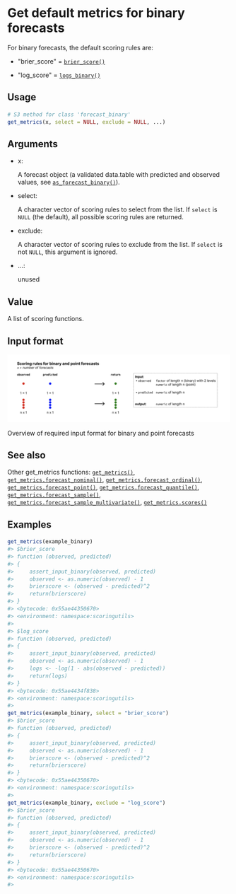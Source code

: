 # Get default metrics for binary forecasts

For binary forecasts, the default scoring rules are:

- "brier_score" =
  [`brier_score()`](https://epiforecasts.io/scoringutils/dev/reference/scoring-functions-binary.md)

- "log_score" =
  [`logs_binary()`](https://epiforecasts.io/scoringutils/dev/reference/scoring-functions-binary.md)

## Usage

``` r
# S3 method for class 'forecast_binary'
get_metrics(x, select = NULL, exclude = NULL, ...)
```

## Arguments

- x:

  A forecast object (a validated data.table with predicted and observed
  values, see
  [`as_forecast_binary()`](https://epiforecasts.io/scoringutils/dev/reference/as_forecast_binary.md)).

- select:

  A character vector of scoring rules to select from the list. If
  `select` is `NULL` (the default), all possible scoring rules are
  returned.

- exclude:

  A character vector of scoring rules to exclude from the list. If
  `select` is not `NULL`, this argument is ignored.

- ...:

  unused

## Value

A list of scoring functions.

## Input format

![](figures/metrics-binary-point.png)

Overview of required input format for binary and point forecasts

## See also

Other get_metrics functions:
[`get_metrics()`](https://epiforecasts.io/scoringutils/dev/reference/get_metrics.md),
[`get_metrics.forecast_nominal()`](https://epiforecasts.io/scoringutils/dev/reference/get_metrics.forecast_nominal.md),
[`get_metrics.forecast_ordinal()`](https://epiforecasts.io/scoringutils/dev/reference/get_metrics.forecast_ordinal.md),
[`get_metrics.forecast_point()`](https://epiforecasts.io/scoringutils/dev/reference/get_metrics.forecast_point.md),
[`get_metrics.forecast_quantile()`](https://epiforecasts.io/scoringutils/dev/reference/get_metrics.forecast_quantile.md),
[`get_metrics.forecast_sample()`](https://epiforecasts.io/scoringutils/dev/reference/get_metrics.forecast_sample.md),
[`get_metrics.forecast_sample_multivariate()`](https://epiforecasts.io/scoringutils/dev/reference/get_metrics.forecast_sample_multivariate.md),
[`get_metrics.scores()`](https://epiforecasts.io/scoringutils/dev/reference/get_metrics.scores.md)

## Examples

``` r
get_metrics(example_binary)
#> $brier_score
#> function (observed, predicted) 
#> {
#>     assert_input_binary(observed, predicted)
#>     observed <- as.numeric(observed) - 1
#>     brierscore <- (observed - predicted)^2
#>     return(brierscore)
#> }
#> <bytecode: 0x55ae44350670>
#> <environment: namespace:scoringutils>
#> 
#> $log_score
#> function (observed, predicted) 
#> {
#>     assert_input_binary(observed, predicted)
#>     observed <- as.numeric(observed) - 1
#>     logs <- -log(1 - abs(observed - predicted))
#>     return(logs)
#> }
#> <bytecode: 0x55ae4434f838>
#> <environment: namespace:scoringutils>
#> 
get_metrics(example_binary, select = "brier_score")
#> $brier_score
#> function (observed, predicted) 
#> {
#>     assert_input_binary(observed, predicted)
#>     observed <- as.numeric(observed) - 1
#>     brierscore <- (observed - predicted)^2
#>     return(brierscore)
#> }
#> <bytecode: 0x55ae44350670>
#> <environment: namespace:scoringutils>
#> 
get_metrics(example_binary, exclude = "log_score")
#> $brier_score
#> function (observed, predicted) 
#> {
#>     assert_input_binary(observed, predicted)
#>     observed <- as.numeric(observed) - 1
#>     brierscore <- (observed - predicted)^2
#>     return(brierscore)
#> }
#> <bytecode: 0x55ae44350670>
#> <environment: namespace:scoringutils>
#> 
```
